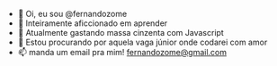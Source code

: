 - 👋 Oi, eu sou @fernandozome
- 👀 Inteiramente aficcionado em aprender
- 🌱 Atualmente gastando massa cinzenta com Javascript
- 💞️ Estou procurando por aquela vaga júnior onde codarei com amor
- 📫 manda um email pra mim! fernandozome@gmail.com

<!---
fernandozome/fernandozome is a ✨ special ✨ repository because its `README.md` (this file) appears on your GitHub profile.
You can click the Preview link to take a look at your changes.
--->
